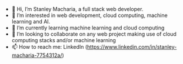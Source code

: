 - 👋 Hi, I’m Stanley Macharia, a full stack web developer.
- 👀 I’m interested in web development, cloud computing, machine learning and AI.
- 🌱 I’m currently learning machine learning and cloud computing
- 💞️ I’m looking to collaborate on any web project making use of cloud computing stacks and/or machine learning
- 📫 How to reach me: LinkedIn (https://www.linkedin.com/in/stanley-macharia-7754312a/)

<!---
kusna/kusna is a ✨ special ✨ repository because its `README.md` (this file) appears on your GitHub profile.
You can click the Preview link to take a look at your changes.
--->
